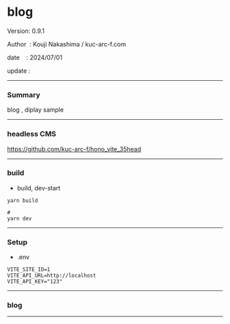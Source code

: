 ﻿# blog

 Version: 0.9.1

 Author  : Kouji Nakashima / kuc-arc-f.com

 date    : 2024/07/01 

 update  :

***
### Summary

blog , diplay sample

***
### headless CMS

https://github.com/kuc-arc-f/hono_vite_35head

***
### build

* build, dev-start

```
yarn build

#
yarn dev
```

***
### Setup

* .env
```
VITE_SITE_ID=1
VITE_API_URL=http://localhost
VITE_API_KEY="123"
```

***
### blog 

***

